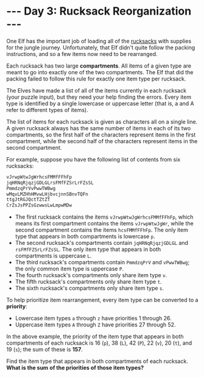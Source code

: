 # --- Day 3: Rucksack Reorganization ---

One Elf has the important job of loading all of the [rucksacks](https://en.wikipedia.org/wiki/Rucksack)
with supplies for the jungle journey. Unfortunately, that Elf didn't quite follow the
packing instructions, and so a few items now need to be rearranged.

Each rucksack has two large **compartments**. All items of a given type are meant to go
into exactly one of the two compartments. The Elf that did the packing failed to follow
this rule for exactly one item type per rucksack.

The Elves have made a list of all of the items currently in each rucksack (your puzzle
input), but they need your help finding the errors. Every item type is identified by a
single lowercase or uppercase letter (that is, a and A refer to different types of items).

The list of items for each rucksack is given as characters all on a single line. A given
rucksack always has the same number of items in each of its two compartments, so the
first half of the characters represent items in the first compartment, while the second
half of the characters represent items in the second compartment.

For example, suppose you have the following list of contents from six rucksacks:

```txt
vJrwpWtwJgWrhcsFMMfFFhFp
jqHRNqRjqzjGDLGLrsFMfFZSrLrFZsSL
PmmdzqPrVvPwwTWBwg
wMqvLMZHhHMvwLHjbvcjnnSBnvTQFn
ttgJtRGJQctTZtZT
CrZsJsPPZsGzwwsLwLmpwMDw
```

- The first rucksack contains the items `vJrwpWtwJgWrhcsFMMfFFhFp`, which means its first
  compartment contains the items `vJrwpWtwJgWr`, while the second compartment contains the
  items `hcsFMMfFFhFp`. The only item type that appears in both compartments is
  lowercase `p`.
- The second rucksack's compartments contain `jqHRNqRjqzjGDLGL` and `rsFMfFZSrLrFZsSL`.
  The only item type that appears in both compartments is uppercase `L`.
- The third rucksack's compartments contain `PmmdzqPrV` and `vPwwTWBwg`; the only common
  item type is uppercase `P`.
- The fourth rucksack's compartments only share item type `v`.
- The fifth rucksack's compartments only share item type `t`.
- The sixth rucksack's compartments only share item type `s`.

To help prioritize item rearrangement, every item type can be converted to a **priority**:

- Lowercase item types `a` through `z` have priorities 1 through 26.
- Uppercase item types `A` through `Z` have priorities 27 through 52.

In the above example, the priority of the item type that appears in both compartments of
each rucksack is 16 (`p`), 38 (`L`), 42 (`P`), 22 (`v`), 20 (`t`), and 19 (`s`); the sum
of these is **157**.

Find the item type that appears in both compartments of each rucksack. **What is the sum**
**of the priorities of those item types?**
